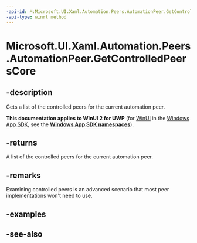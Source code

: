 ```yaml
---
-api-id: M:Microsoft.UI.Xaml.Automation.Peers.AutomationPeer.GetControlledPeersCore
-api-type: winrt method
---
```


<!-- Method syntax
virtual protected Windows.Foundation.Collections.IVectorView<Windows.UI.Xaml.Automation.Peers.AutomationPeer> GetControlledPeersCore()
-->

# Microsoft.UI.Xaml.Automation.Peers.AutomationPeer.GetControlledPeersCore

## -description
Gets a list of the controlled peers for the current automation peer.

**This documentation applies to WinUI 2 for UWP** (for [WinUI](/windows/apps/winui/winui3/) in the [Windows App SDK](/windows/apps/windows-app-sdk/), see the **[Windows App SDK namespaces](/windows/windows-app-sdk/api/winrt/)**).

## -returns
A list of the controlled peers for the current automation peer.

## -remarks
Examining controlled peers is an advanced scenario that most peer implementations won't need to use.

## -examples

## -see-also
